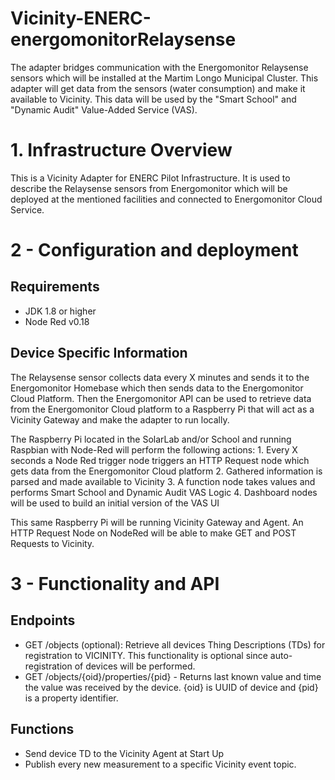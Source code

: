 # Vicinity-ENERC-energomonitorRelaysense

The adapter bridges communication with the Energomonitor Relaysense sensors which will be installed at the Martim Longo Municipal Cluster. This adapter will get data from the sensors (water consumption) and make it available to Vicinity. This data will be used by the "Smart School" and "Dynamic Audit" Value-Added Service (VAS). 

# 1. Infrastructure Overview
This is a Vicinity Adapter for ENERC Pilot Infrastructure. It is used to describe the Relaysense sensors from Energomonitor which will be deployed at the mentioned facilities and connected to Energomonitor Cloud Service.

# 2 - Configuration and deployment

## Requirements
- JDK 1.8 or higher
- Node Red v0.18

## Device Specific Information
The Relaysense sensor collects data every X minutes and sends it to the Energomonitor Homebase which then sends data to the Energomonitor Cloud Platform. Then the Energomonitor API can be used to retrieve data from the Energomonitor Cloud platform to a Raspberry Pi that will act as a Vicinity Gateway and make the adapter to run locally.

The Raspberry Pi located in the SolarLab and/or School and running Raspbian with Node-Red will perform the following actions:
	1. Every X seconds a Node Red trigger node triggers an HTTP Request node which gets data from the Energomonitor Cloud platform
	2. Gathered information is parsed and made available to Vicinity
	3. A function node takes values and performs Smart School and Dynamic Audit VAS Logic
	4. Dashboard nodes will be used to build an initial version of the VAS UI

This same Raspberry Pi will be running Vicinity Gateway and Agent. An HTTP Request Node on NodeRed will be able to make GET and POST Requests to Vicinity.

# 3 - Functionality and API

## Endpoints
- GET /objects (optional): Retrieve all devices Thing Descriptions (TDs) for registration to VICINITY. This functionality is optional since auto-registration of devices will be performed.
- GET /objects/{oid}/properties/{pid} - Returns last known value and time the value was received by the device. {oid} is UUID of device and {pid} is a property identifier.

## Functions
- Send device TD to the Vicinity Agent at Start Up
- Publish every new measurement to a specific Vicinity event topic.

